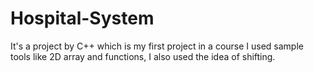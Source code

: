 # Hospital-System
It's a project by C++ which is my first project in a course
I used sample tools like 2D array and functions, I also used the idea of shifting.
